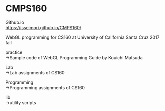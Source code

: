 # CMPS160
Github.io  
https://isseimori.github.io/CMPS160/

WebGL programming for CS160 at University of California Santa Cruz 2017 fall

practice  
->Sample code of WebGL Programming Guide by Kouichi Matsuda

Lab  
->Lab assignments of CS160

Programming  
->Programming assignments of CS160

lib  
->utility scripts